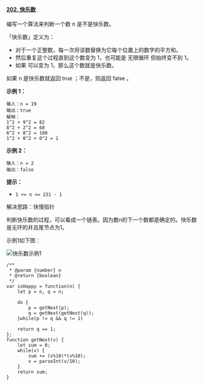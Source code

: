 #### [202. 快乐数](https://leetcode-cn.com/problems/happy-number/)

编写一个算法来判断一个数 n 是不是快乐数。

「快乐数」定义为：

- 对于一个正整数，每一次将该数替换为它每个位置上的数字的平方和。
- 然后重复这个过程直到这个数变为 1，也可能是 无限循环 但始终变不到 1。
- 如果 可以变为  1，那么这个数就是快乐数。

如果 n 是快乐数就返回 true ；不是，则返回 false 。

**示例 1：**

```
输入：n = 19
输出：true
解释：
1^2 + 9^2 = 82
8^2 + 2^2 = 68
6^2 + 8^2 = 100
1^2 + 0^2 + 0^2 = 1
```

**示例 2：**

```
输入：n = 2
输出：false
```

**提示：**

- `1 <= n <= 231 - 1`



解决思路：快慢指针

判断快乐数的过程，可以看成一个链表。因为数n的下一个数都是确定的。快乐数是无环的并且尾节点为1。

示例1如下图：

![快乐数示例1](D:\myproject\frontend-studynotes\images\快乐数示例1.png)



```
/**
 * @param {number} n
 * @return {boolean}
 */
var isHappy = function(n) {
    let p = n, q = n;

    do {
        p = getNext(p);
        q = getNext(getNext(q));
    }while(p != q && q != 1)
    
    return q == 1;
};
function getNext(v) {
    let sum = 0;
    while(v) {
        sum += (v%10)*(v%10);
        v = parseInt(v/10);
    }
    return sum;
}
```

